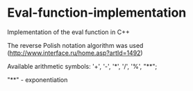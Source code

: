 # Eval-function-implementation
Implementation of the eval function in C++

The reverse Polish notation algorithm was used (http://www.interface.ru/home.asp?artId=1492)

Available arithmetic symbols: '+', '-', '*', '/', '%', "**";

"**" - exponentiation
